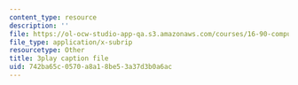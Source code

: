 ```yaml
---
content_type: resource
description: ''
file: https://ol-ocw-studio-app-qa.s3.amazonaws.com/courses/16-90-computational-methods-in-aerospace-engineering-spring-2014/742ba65c0570a8a18be53a37d3b0a6ac_ruZ33P1ICRs.srt
file_type: application/x-subrip
resourcetype: Other
title: 3play caption file
uid: 742ba65c-0570-a8a1-8be5-3a37d3b0a6ac
---
```


